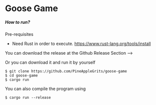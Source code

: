 # Goose Game

##### How to run?

Pre-requisites

- Need Rust in order to execute. https://www.rust-lang.org/tools/install

You can download the release at the Github Release Section -->

Or you can download it and run it by yourself

```
$ git clone https://github.com/PineAppleGrits/goose-game
$ cd goose-game
$ cargo run
```

You can also compile the program using

```
$ cargo run --release
```
